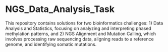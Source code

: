 # NGS_Data_Analysis_Task
This repository contains solutions for two bioinformatics challenges: 1) Data Analysis and Statistics, focusing on analyzing and interpreting phased methylation patterns, and 2) NGS Alignment and Mutation Calling, which involves processing raw sequencing data, aligning reads to a reference genome, and identifying somatic mutations.
